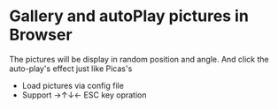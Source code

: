 # Gallery and autoPlay pictures in Browser
The pictures will be display in random position and angle. And click the auto-play's effect just like Picas's

* Load pictures via config file
* Support →↑↓← ESC key opration
 
